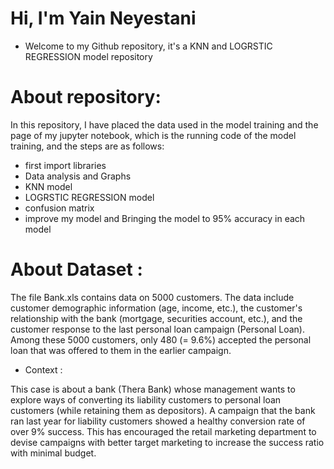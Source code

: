 # Hi, I'm Yain Neyestani
- Welcome to my Github repository, it's a KNN and LOGRSTIC REGRESSION model repository
# About repository: 
In this repository, I have placed the data used in the model training and the page of my jupyter notebook, which is the running code of the model training, and the steps are as follows:

- first import libraries
- Data analysis and Graphs
- KNN model
- LOGRSTIC REGRESSION model
- confusion matrix
- improve my model and Bringing the model to 95% accuracy in each model

  
# About Dataset :
The file Bank.xls contains data on 5000 customers. The data include customer demographic information (age, income, etc.), the customer's relationship with the bank (mortgage, securities account, etc.), and the customer response to the last personal loan campaign (Personal Loan). Among these 5000 customers, only 480 (= 9.6%) accepted the personal loan that was offered to them in the earlier campaign.

- Context :
  
This case is about a bank (Thera Bank) whose management wants to explore ways of converting its liability customers to personal loan customers (while retaining them as depositors). A campaign that the bank ran last year for liability customers showed a healthy conversion rate of over 9% success. This has encouraged the retail marketing department to devise campaigns with better target marketing to increase the success ratio with minimal budget.
